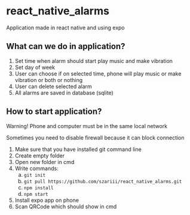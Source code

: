 <h1>react_native_alarms</h1>

<p>Application made in react native and using expo</p>

<h2>What can we do in application?</h2>
<ol>
  <li>Set time when alarm should start play music and make vibration</li>
  <li>Set day of week</li>
  <li>User can choose if on selected time, phone will play music or make vibration or both or nothing</li>
  <li>User can delete selected alarm</li>
  <li>All alarms are saved in database (sqlite)</li>
</ol>

<h2>How to start application?</h2>
<p>Warning! Phone and computer must be in the same local network</p>
<p>Sometimes you need to disable firewall because it can block connection</p>
<ol>
  <li>Make sure that you have installed git command line</li>
  <li>Create empty folder</li>
  <li>Open new folder in cmd</li>
    <li>Write commands:
    <ol type="a" >
      <li><code>git init</code></li>
      <li><code>git pull https://github.com/szariii/react_native_alarms.git</code></li>
      <li><code>npm install</code></li>
      <li><code>npm start</code></li>
    </ol>
  </li>
    <li>Install expo app on phone</li>
  <li>Scan QRCode which should show in cmd</li>
</ol>

